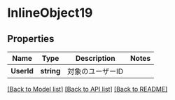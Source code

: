 # InlineObject19

## Properties

Name | Type | Description | Notes
------------ | ------------- | ------------- | -------------
**UserId** | **string** | 対象のユーザーID | 

[[Back to Model list]](../README.md#documentation-for-models) [[Back to API list]](../README.md#documentation-for-api-endpoints) [[Back to README]](../README.md)


